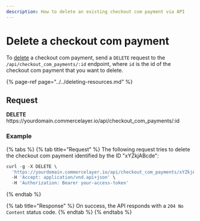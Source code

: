 ```yaml
---
description: How to delete an existing checkout com payment via API
---
```


# Delete a checkout com payment

To <a href="https://docs.commercelayer.io/developers/deleting-resources" target="_blank">delete</a> a checkout com payment, send a `DELETE` request to the `/api/checkout_com_payments/:id` endpoint, where `id` is the id of the checkout com payment that you want to delete.

{% page-ref page="../../deleting-resources.md" %}

## Request

**DELETE** https://<i></i>yourdomain.commercelayer.io/api/checkout_com_payments/:id

### Example

{% tabs %}
{% tab title="Request" %}
The following request tries to delete the checkout com payment identified by the ID "xYZkjABcde":

```javascript
curl -g -X DELETE \
  'https://yourdomain.commercelayer.io/api/checkout_com_payments/xYZkjABcde' \
  -H 'Accept: application/vnd.api+json' \
  -H 'Authorization: Bearer your-access-token'
```
{% endtab %}

{% tab title="Response" %}
On success, the API responds with a `204 No Content` status code.
{% endtab %}
{% endtabs %}

